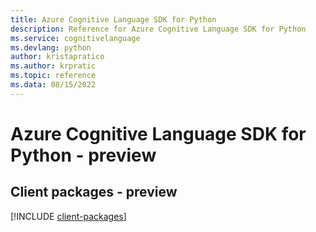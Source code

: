 ```yaml
---
title: Azure Cognitive Language SDK for Python
description: Reference for Azure Cognitive Language SDK for Python
ms.service: cognitivelanguage
ms.devlang: python
author: kristapratico
ms.author: krpratic
ms.topic: reference
ms.data: 08/15/2022
---
```

# Azure Cognitive Language SDK for Python - preview

## Client packages - preview
[!INCLUDE [client-packages](cognitive-language-client-index.md)]